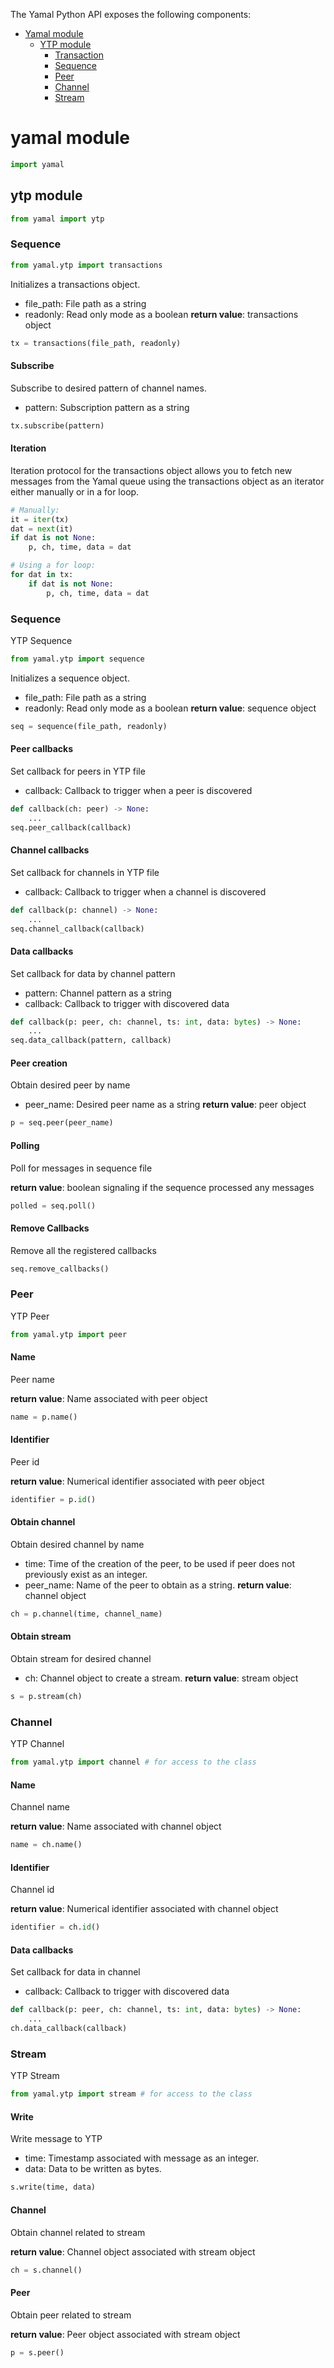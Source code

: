 The Yamal Python API exposes the following components:

- [Yamal module](#yamal-module)
  - [YTP module](#ytp-module)
    - [Transaction](#transaction)
    - [Sequence](#sequence)
    - [Peer](#peer)
    - [Channel](#channel)
    - [Stream](#stream)

# yamal module
```python
import yamal
```

## ytp module

```python
from yamal import ytp
```

### Sequence

```python
from yamal.ytp import transactions
```

Initializes a transactions object. 

- file_path: File path as a string
- readonly: Read only mode as a boolean
**return value**: transactions object

```python
tx = transactions(file_path, readonly)
```

#### Subscribe

Subscribe to desired pattern of channel names.

- pattern: Subscription pattern as a string

```python
tx.subscribe(pattern)
```

#### Iteration

Iteration protocol for the transactions object allows you to fetch new messages from the Yamal queue using the transactions object as an iterator either manually or in a for loop.

```python
# Manually:
it = iter(tx)
dat = next(it)
if dat is not None:
    p, ch, time, data = dat

# Using a for loop:
for dat in tx:
    if dat is not None:
        p, ch, time, data = dat
```

### Sequence

YTP Sequence

```python
from yamal.ytp import sequence
```

Initializes a sequence object. 

- file_path: File path as a string
- readonly: Read only mode as a boolean
**return value**: sequence object

```python
seq = sequence(file_path, readonly)
```

#### Peer callbacks

Set callback for peers in YTP file

- callback: Callback to trigger when a peer is discovered

```python
def callback(ch: peer) -> None:
    ...
seq.peer_callback(callback)
```

#### Channel callbacks

Set callback for channels in YTP file

- callback: Callback to trigger when a channel is discovered

```python
def callback(p: channel) -> None:
    ...
seq.channel_callback(callback)
```

#### Data callbacks

Set callback for data by channel pattern

- pattern: Channel pattern as a string
- callback: Callback to trigger with discovered data

```python
def callback(p: peer, ch: channel, ts: int, data: bytes) -> None:
    ...
seq.data_callback(pattern, callback)
```

#### Peer creation

Obtain desired peer by name

- peer_name: Desired peer name as a string
**return value**: peer object

```python
p = seq.peer(peer_name)
```

#### Polling

Poll for messages in sequence file

**return value**: boolean signaling if the sequence processed any messages

```python
polled = seq.poll()
```

#### Remove Callbacks

Remove all the registered callbacks

```python
seq.remove_callbacks()
```

### Peer

YTP Peer

```python
from yamal.ytp import peer
```

#### Name

Peer name

**return value**: Name associated with peer object

```python
name = p.name()
```

#### Identifier

Peer id

**return value**: Numerical identifier associated with peer object

```python
identifier = p.id()
```

#### Obtain channel

Obtain desired channel by name

- time: Time of the creation of the peer, to be used if peer does not previously exist as an integer.
- peer_name: Name of the peer to obtain as a string.
**return value**: channel object

```python
ch = p.channel(time, channel_name)
```

#### Obtain stream

Obtain stream for desired channel

- ch: Channel object to create a stream.
**return value**: stream object

```python
s = p.stream(ch)
```

### Channel

YTP Channel

```python
from yamal.ytp import channel # for access to the class
```

#### Name

Channel name

**return value**: Name associated with channel object

```python
name = ch.name()
```

#### Identifier

Channel id

**return value**: Numerical identifier associated with channel object

```python
identifier = ch.id()
```

#### Data callbacks

Set callback for data in channel

- callback: Callback to trigger with discovered data

```python
def callback(p: peer, ch: channel, ts: int, data: bytes) -> None:
    ...
ch.data_callback(callback)
```

### Stream

YTP Stream

```python
from yamal.ytp import stream # for access to the class
```

#### Write

Write message to YTP

- time: Timestamp associated with message as an integer.
- data: Data to be written as bytes.

```python
s.write(time, data)
```

#### Channel

Obtain channel related to stream

**return value**: Channel object associated with stream object

```python
ch = s.channel()
```

#### Peer

Obtain peer related to stream

**return value**: Peer object associated with stream object

```python
p = s.peer()
```
